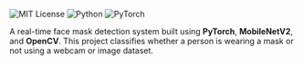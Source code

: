 ![MIT License](https://img.shields.io/badge/license-MIT-green)
![Python](https://img.shields.io/badge/python-3.8%2B-blue)
![PyTorch](https://img.shields.io/badge/framework-PyTorch-red)

A real-time face mask detection system built using **PyTorch**, **MobileNetV2**, and **OpenCV**. This project classifies whether a person is wearing a mask or not using a webcam or image dataset.
